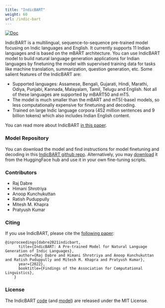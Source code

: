 ```yaml
---
title: "IndicBART"
weight: 60
url: /indic-bart
---
```


<a href="https://huggingface.co/ai4bharat/IndicBART"><img alt="Doc" src="https://img.shields.io/static/v1?url=https%3A%2F%2Fhuggingface.co%2Fai4bharat%2FIndicBART&label=Huggingface&color=green&message=IndicBART&logo=huggingface"></a>

IndicBART is a multilingual,  sequence-to-sequence pre-trained model focusing on Indic languages and English. It currently supports 11 Indian languages and is based on the mBART architecture. You can use IndicBART model to build natural language generation applications for Indian languages by finetuning the model with supervised training data for tasks like machine translation, summarization, question generation, etc. Some salient features of the IndicBART are:

- Supported languages: Assamese, Bengali, Gujarati, Hindi, Marathi, Odiya, Punjabi, Kannada, Malayalam, Tamil, Telugu and English. Not all of these languages are supported by mBART50 and mT5.
- The model is much smaller than the mBART and mT5(-base) models, so less computationally expensive for finetuning and decoding.
- Trained on large Indic language corpora (452 million sentences and 9 billion tokens) which also includes Indian English content. 

You can read more about IndicBART [in this paper](https://arxiv.org/abs/2109.02903).

### Model Repository

You can download the model and find instructions for model finetuning and decoding in this [IndicBART github repo](https://github.com/AI4Bharat/indic-bart). Alternatively, you may <a href="https://huggingface.co/ai4bharat/IndicBART">download</a> it from the HuggingFace hub and use it in your own fine-tuning scripts. 

### Contributors 

- Raj Dabre 
- Himani Shrotriya
- Anoop Kunchukuttan 
- Ratish Puduppully 
- Mitesh M. Khapra  
- Pratyush Kumar

### Citing

If you use IndicBART, please cite the [following paper](https://arxiv.org/abs/2109.02903):

```
@inproceedings{dabre2021indicbart,
      title={IndicBART: A Pre-trained Model for Natural Language Generation of Indic Languages}, 
      author={Raj Dabre and Himani Shrotriya and Anoop Kunchukuttan and Ratish Puduppully and Mitesh M. Khapra and Pratyush Kumar},
      year={2022},
      booktitle={Findings of the Association for Computational Linguistics},
    }    
```   

### License

The IndicBART [code](https://github.com/AI4Bharat/indic-bart) (and [model](https://huggingface.co/ai4bharat/indic-bert)) are released under the MIT License.

